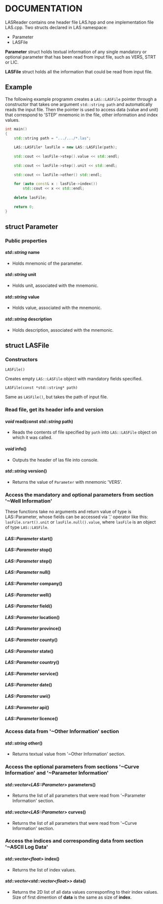 # DOCUMENTATION

LASReader contains one header file LAS.hpp and one implementation file LAS.cpp. Two structs declared in LAS namespace:
  * Parameter
  * LASFile

**Parameter** struct holds textual information of any single mandatory or optional parameter that has been read from input file, 
such as VERS, STRT or LIC.

**LASFile** struct holds all the information that could be read from input file.


## Example

The following example programm creates a `LAS::LASFile` pointer through a constructor that takes 
one argument `std::string path` and automatically reads the input file. Then the pointer is used to access
data (value and unit) that correspond to 'STEP' mnemonic in the file, other information and index values.
```c++
int main()
{
    std::string path = ".../.../*.las";
    
    LAS::LASFile* lasFile = new LAS::LASFile(path);
    
    std::cout << lasFile->step().value << std::endl;
    
    std::cout << lasFile->step().unit << std::endl;
    
    std::cout << lasFile->other() std::endl;
    
    for (auto const& x : lasFile->index())
        std::cout << x << std::endl;
    
    delete lasFile;
    
    return 0;
}
```



## struct Parameter

### Public properties
#### *std::string* name
- Holds mnemonic of the parameter.
#### *std::string* unit
- Holds unit, associated with the mnemonic.
#### *std::string* value
- Holds value, associated with the mnemonic.
#### *std::string* description
- Holds description, associated with the mnemonic.
 



## struct LASFile

### Constructors

`LASFile()`

Creates empty `LAS::LASFile` object with mandatory fields specified.

`LASFile(const *std::string* path)`

Same as `LASFile()`, but takes the path of input file.

### Read file, get its header info and version
#### *void* read(const *std::string* path)
- Reads the contents of file specified by `path` into `LAS::LASFile` object on which it was called.
#### *void* info()
- Outputs the header of las file into console.
#### *std::string* version()
- Returns the value of `Parameter` with mnemonic 'VERS'.

### Access the mandatory and optional parameters from section '~Well Information'
These functions take no arguments and return value of type is LAS::Parameter, whose fields can be accessed via '.' 
operator like this: `lasFile.srart().unit` or `lasFile.null().value`, where `lasFile` is an object of type `LAS::LASFile`.
#### *LAS::Parameter* start()
#### *LAS::Parameter* stop()
#### *LAS::Parameter* step()
#### *LAS::Parameter* null()
#### *LAS::Parameter* company()
#### *LAS::Parameter* well()
#### *LAS::Parameter* field()
#### *LAS::Parameter* location()
#### *LAS::Parameter* province()
#### *LAS::Parameter* county()
#### *LAS::Parameter* state()
#### *LAS::Parameter* country()
#### *LAS::Parameter* service()
#### *LAS::Parameter* date()
#### *LAS::Parameter* uwi()
#### *LAS::Parameter* api()
#### *LAS::Parameter* licence()

### Access data from '~Other Information' section
#### *std::string* other()
- Returns textual value from '~Other Information' section.

### Access the optional parameters from sections '~Curve Information' and '~Parameter Information'
#### *std::vector\<LAS::Parameter>* parameters()
- Returns the list of all parameters that were read from '~Parameter Information' section.
#### *std::vector\<LAS::Parameter>* curves()
- Returns the list of all parameters that were read from '~Curve Information' section.

### Access the indices and corresponding data from section '~ASCII Log Data'
#### *std::vector\<float>* index()
- Returns the list of index values.
#### *std::vector\<std::vector\<float>>* data()
- Returns the 2D list of all data values corresponfing to their index values.  Size of first dimention of **data** is the same as size of **index**.
